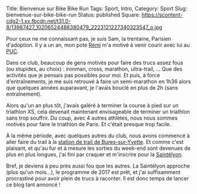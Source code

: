 Title: Bienvenue sur Bike Bike Run
Tags: Sport, Intro, 
Category: Sport
Slug: bienvenue-sur-bike-bike-run
Status: published
Square: https://scontent-cdg2-1.xx.fbcdn.net/t31.0-8/13987427_10206524488380479_2223121227340323547_o.jpg


Pour ceux ne me connaissant pas, je suis Sam, la trentaine, Parisien d'adoption.
Il y a un an, mon pote [Rémi](http://runnermaispasque.com/) m'a motivé à venir courir avec lui au [PUC](http://puc.paris/).

Dans ce club, beaucoup de gens motivés pour faire des trucs assez fous (ou stupides, au choix) : ironman, cross, marathon, ultra-trail, … Que des activités que je pensais pas possibles pour moi. Et puis, à force d'entraînements, je me suis retrouvé à faire un semi-marathon en 1h36 alors que quelques années auparavant, je l'avais bouclé en plus de 2h (sans entraînement). 

Alors qu'un an plus tôt, j'avais galéré à terminer la course à pied sur un triathlon XS, cela devenait maintenant envisageable de terminer un triathlon sans trop souffrir. Du coup, avec 4 autres athlètes, nous nous sommes motivés pour faire le triathlon de Paris. Et c'était presque trop facile.

À la même période, avec quelques autres du club, nous avons commencé à aller faire du trail à la [station de trail de Bures-sur-Yvette](http://stationdetrail.com/fr/station/bures-sur-yvette-vall%C3%A9e-de-chevreuse). Et comme c'est plaisant, et qu'au fur et à mesure les sorties du week-end sont devenues de plus en plus longues, j'ai fini par craquer et m'inscrire pour la [Saintélyon](http://www.saintelyon.com/).

Bref, je deviens à peu près aussi fou que les autres. La Saintélyon approche (plus qu'un mois…), le programme de 2017 est prêt, et j'ai suffisamment procrastiné pour avoir plein de trucs à raconter. Il est donc temps de lancer ce blog tant annoncé !
